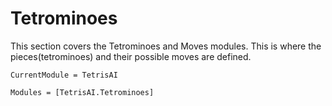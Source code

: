 # Tetrominoes
This section covers the Tetrominoes and Moves modules. This is where the pieces(tetrominoes) and their possible moves are defined.

```@meta
CurrentModule = TetrisAI
```

```@autodocs
Modules = [TetrisAI.Tetrominoes]
```